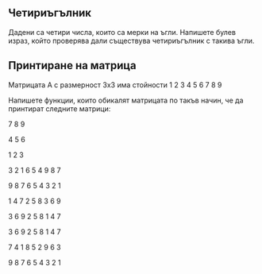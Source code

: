 ## Четириъгълник
Дадени са четири числа, които са мерки на ъгли. Напишете булев израз, който проверява дали съществува четириъгълник с такива ъгли.

## Принтиране на матрица

Матрицата А с размерност 3х3 има стойности 
1 2 3
4 5 6
7 8 9

Напишете функции, които обикалят матрицата по такъв начин, че да принтират следните матрици:

  7 8 9
  
  4 5 6
  
  1 2 3

  3 2 1
  6 5 4
  9 8 7

  9 8 7
  6 5 4
  3 2 1

  1 4 7
  2 5 8
  3 6 9

  3 6 9
  2 5 8
  1 4 7

  3 6 9
  2 5 8
  1 4 7

  7 4 1
  8 5 2
  9 6 3

  9 8 7
  6 5 4
  3 2 1

